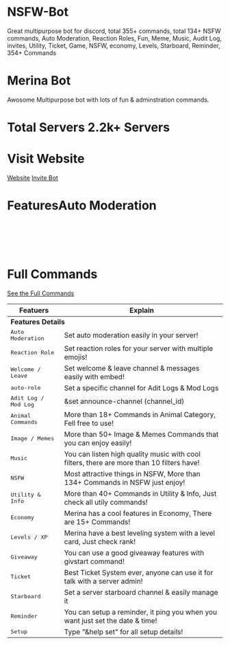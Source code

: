 # NSFW-Bot
Great multipurpose bot for discord, total 355+ commands, total 134+ NSFW commands, Auto Moderation, Reaction Roles, Fun, Meme, Music, Audit Log, invites, Utility, Ticket, Game, NSFW, economy, Levels, Starboard, Reminder, 354+ Commands

# Merina Bot 
Awosome Multipurpose bot with lots of fun & adminstration commands.

# Total Servers 2.2k+ Servers

# Visit Website 
[Website](https://merinabot.gq) [Invite Bot](https://discord.com/api/oauth2/authorize?client_id=778968394782212168&permissions=8&scope=bot)

# FeaturesAuto Moderation


<table class="table table-bordered">           
        <thead class=thead-dark>
            <tr>
                <th id="col" scope=col>Featuers</th>
                <th id="col" scope=col>Explain</th>
            </tr>
        </thead>
        <tbody>
            <tr>
        <td id=category colspan=2><strong>Features Details</strong></td>
            </tr>
            <tr>
              <td><kbd>Auto Moderation</kbd></td>
                <td>Set auto moderation easily in your server!</td>
            </tr>
              <tr>
                  <td><kbd>Reaction Role</kbd></td>
                <td>Set reaction roles for your server with multiple emojis!</td>
            </tr>
              <tr>
                <td><kbd>Welcome / Leave</kbd></td>
                <td>Set welcome & leave channel & messages easily with embed!</td>
            </tr>
              <tr>
                <td><kbd>auto-role</kbd></td>
                <td>Set a specific channel for Adit Logs & Mod Logs</td>
            </tr>
              <tr>
                <td><kbd>Adit Log / Mod Log</kbd></td>
                <td>&set announce-channel (channel_id)</td>
            </tr>
              <tr>
                <td><kbd>Animal Commands</kbd></td>
                <td>More than 18+ Commands in Animal Category, Fell free to use!</td>
            </tr>
              <tr>
                <td><kbd>Image / Memes</kbd></td>
                <td>More than 50+ Image & Memes Commands that you can enjoy easily!</td>
            </tr>
              <tr>
                <td><kbd>Music</kbd></td>
                <td>You can listen high quality music with cool filters, there are more than 10 filters have!</td>
            </tr>
              <tr>
                <td><kbd>NSFW</kbd></td>
                <td>Most attractive things in NSFW, More than 134+ Commands in NSFW just enjoy!</td>
            </tr>
              <tr>
                <td><kbd>Utility & Info</kbd></td>
                <td>More than 40+ Commands in Utility & Info, Just check all utily commands!</td>
            </tr>
              <tr>
                <td><kbd>Economy </kbd></td>
                <td>Merina has a cool features in Economy, There are 15+ Commands!</td>
            </tr>
              <tr>
                <td><kbd>Levels / XP</kbd></td>
                <td>Merina have a best leveling system with a level card, Just check rank!</td>
            </tr>
              <tr>
                 <td><kbd>Giveaway</kbd></td>
                <td>You can use a good giveaway features with givstart command!</td>
            </tr>
              <tr>
                 <td><kbd>Ticket</kbd></td>
                <td>Best Ticket System ever, anyone can use it for talk with a server admin!</td>
            </tr>
              <tr>
                 <td><kbd>Starboard</kbd></td>
                <td>Set a server starboard channel & easily manage it</td>
            </tr>
              <tr>
                 <td><kbd>Reminder</kbd></td>
                <td>You can setup a reminder, it ping you when you want just set the date & time!</td>
            </tr>
              <tr>
                 <td><kbd>Setup</kbd></td>
                <td>Type "&help set" for all setup details!</td>
            </tr>
              <tr>
                
# Full Commands
[See the Full Commands](Commands.md)
